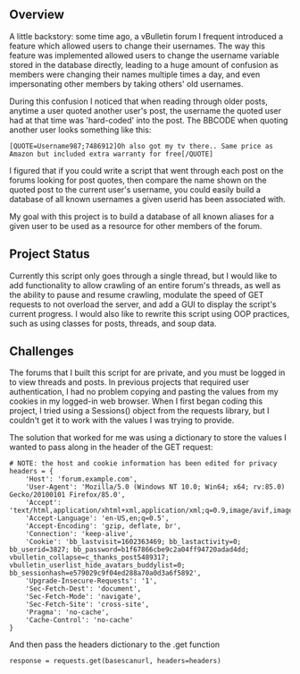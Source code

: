## Overview

A little backstory: some time ago, a vBulletin forum I frequent introduced a feature which allowed users to change their usernames. The way this feature was implemented allowed users to change the username variable stored in the database directly, leading to a huge amount of confusion as members were changing their names multiple times a day, and even impersonating other members by taking others' old usernames. 

During this confusion I noticed that when reading through older posts, anytime a user quoted another user's post, the username the quoted user had at that time was 'hard-coded' into the post. The BBCODE when quoting another user looks something like this:
```
[QUOTE=Username987;7486912]Oh also got my tv there.. Same price as Amazon but included extra warranty for free[/QUOTE]
```
I figured that if you could write a script that went through each post on the forums looking for post quotes, then compare the name shown on the quoted post to the current user's username, you could easily build a database of all known usernames a given userid has been associated with. 

My goal with this project is to build a database of all known aliases for a given user to be used as a resource for other members of the forum.

## Project Status
Currently this script only goes through a single thread, but I would like to add functionality to allow crawling of an entire forum's threads, as well as the ability to pause and resume crawling, modulate the speed of GET requests to not overload the server, and add a GUI to display the script's current progress. I would also like to rewrite this script using OOP practices, such as using classes for posts, threads, and soup data.


## Challenges
The forums that I built this script for are private, and you must be logged in to view threads and posts. In previous projects that required user authentication, I had no problem copying and pasting the values from my cookies in my logged-in web browser. When I first began coding this project, I tried using a Sessions() object from the requests library, but I couldn't get it to work with the values I was trying to provide. 

The solution that worked for me was using a dictionary to store the values I wanted to pass along in the header of the GET request:
```
# NOTE: the host and cookie information has been edited for privacy
headers = {
    'Host': 'forum.example.com',
    'User-Agent': 'Mozilla/5.0 (Windows NT 10.0; Win64; x64; rv:85.0) Gecko/20100101 Firefox/85.0',
    'Accept': 'text/html,application/xhtml+xml,application/xml;q=0.9,image/avif,image/webp,*/*;q=0.8',
    'Accept-Language': 'en-US,en;q=0.5',
    'Accept-Encoding': 'gzip, deflate, br',
    'Connection': 'keep-alive',
    'Cookie': 'bb_lastvisit=1602363469; bb_lastactivity=0; bb_userid=3827; bb_password=b1f67866cbe9c2a04ff94720adad4dd; vbulletin_collapse=c_thanks_post5489317; vbulletin_userlist_hide_avatars_buddylist=0; bb_sessionhash=e579029c9f04ed288a70a0d3a6f5892',
    'Upgrade-Insecure-Requests': '1',
    'Sec-Fetch-Dest': 'document',
    'Sec-Fetch-Mode': 'navigate',
    'Sec-Fetch-Site': 'cross-site',
    'Pragma': 'no-cache',
    'Cache-Control': 'no-cache'
}
```

And then pass the headers dictionary to the .get function
```
response = requests.get(basescanurl, headers=headers)
```
